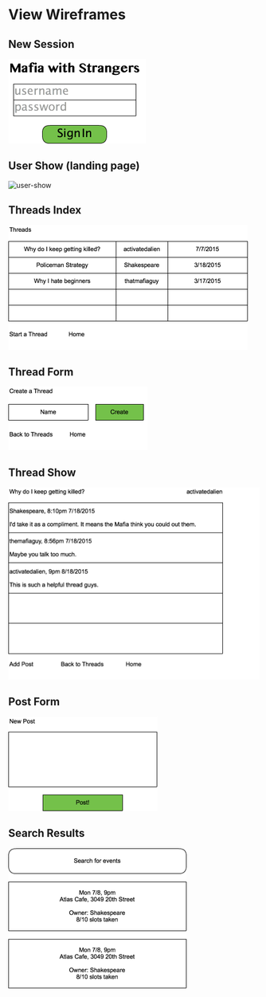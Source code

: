 # View Wireframes

## New Session
![new-session]

## User Show (landing page)
![user-show]

## Threads Index
![threads-index]

## Thread Form
![thread-form]

## Thread Show
![thread-show]

## Post Form
![post-form]

## Search Results
![search-results]

[new-session]: ./wireframes/new_session.png
[user-show]: ./wireframes/user_show
[threads-index]: ./wireframes/threads_index.png
[thread-form]: ./wireframes/thread_form.png
[thread-show]: ./wireframes/thread_show.png
[post-form]: ./wireframes/post_form.png
[search-results]: ./wireframes/search_results.png
